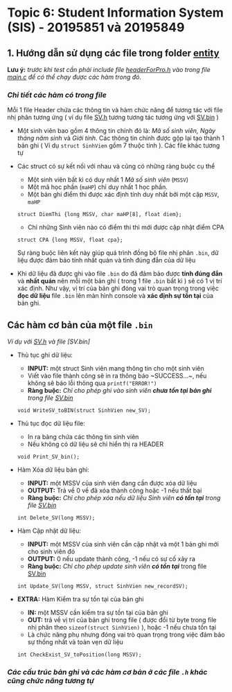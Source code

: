 # **Topic 6: Student Information System (SIS) - 20195851 và 20195849**

## 1. Hướng dẫn sử dụng các file  trong folder [entity]()
**Lưu ý:** *trước khi test cần phải include file [headerForPro.h]() vào trong file [main.c]() để có thể chạy được các hàm trong đó.*
### *Chi tiết các hàm có trong file* 

Mỗi 1 file Header chứa các thông tin và hàm chức năng để tương tác với file nhị phân tương ứng ( ví dụ file [SV.h]() tương tương tác tương ứng với [SV.bin]() )

* Một sinh viên bao gồm 4 thông tin chính đó là: *Mã số sinh viên, Ngày tháng năm sinh* và *Giới tính*. Các thông tin chính được gộp lại tạo thành 1 bản ghi ( Ví dụ `struct SinhVien` gồm 7 thuộc tính ). Các file khác tương tự

* Các struct có sự kết nối với nhau và cũng có những ràng buộc cụ thể

    * Một sinh viên bất kì có duy nhất 1 *Mã số sinh viên* (`MSSV`)
    * Một mã học phần (`maHP`) chỉ duy nhất 1 học phần.
    * Một bản ghi điểm thi được xác định tính duy nhất bởi một cặp `MSSV`, `maHP` 
    ```
    struct DiemThi {long MSSV, char maHP[8], float diem}; 
    ```
    * Chỉ những Sinh viên nào có điểm thi thì mới được cập nhật điểm CPA 
    ```
    struct CPA {long MSSV, float cpa};
    ``` 

    Sự ràng buộc liên kết này giúp quá trình đồng bộ file nhị phân `.bin`, dữ liệu được đảm bảo tính nhất quán và tính đúng đắn của dữ liệu

* Khi dữ liệu đã được ghi vào file `.bin` do đã đảm bảo được **tính đúng đắn** và **nhất quán** nên mỗi một bản ghi ( trong 1 file `.bin` bất kì ) sẽ có 1 vị trí xác định. Như vậy, vị trí của bản ghi đóng vai trò quan trọng trong việc **đọc dữ liệu** file `.bin` lên màn hình console và **xác định sự tồn tại** của bản ghi.

## Các hàm cơ bản của một file `.bin`

*Ví dụ với [SV.h]() và file [SV.bin]*
* Thủ tục ghi dữ liệu: 
    * **INPUT:** một struct Sinh viên mang thông tin cho một sinh viên
    * Viết vào file thành công sẽ in ra thông báo ~SUCCESS...~, nếu không sẽ báo lỗi thông qua `printf("ERROR!")`
    * **Ràng buộc:** *Chỉ cho phép ghi vào sinh viên* ***chưa tồn tại bản ghi*** *trong file [SV.bin]()*
    ```
    void WriteSV_toBIN(struct SinhVien new_SV);
    ``` 
* Thủ tục đọc dữ liệu file: 
    * In ra bảng chứa các thông tin sinh viên
    * Nếu không có dữ liệu sẽ chỉ hiển thị ra HEADER 

    ```
    void Print_SV_bin();
    ```

* Hàm Xóa dữ liệu bản ghi:
    * **INPUT:** một MSSV của sinh viên đang cần được xóa dữ liệu
    * **OUTPUT:** Trả về 0 về đã xóa thành công hoặc -1 nếu thất bại 
    * **Ràng buộc:** *Chỉ cho phép xóa nếu dữ liệu Sinh viên* ***có tồn tại*** *trong file [SV.bin]()*

    ```
    int Delete_SV(long MSSV);
    ```
* Hàm Cập nhật dữ liệu:
    * **INPUT:** một MSSV của sinh viên cần cập nhật và một 1 bản ghi mới cho sinh viên đó 
    * **OUTPUT:** 0 nếu update thành công, -1 nếu có sự cố xảy ra
    * **Ràng buộc:** *Chỉ cho phép update sinh viên* ***có tồn tại*** trong file [SV.bin]() 
    ```
    int Update_SV(long MSSV, struct SinhVien new_recordSV);
    ```
* **EXTRA:** Hàm Kiểm tra sự tồn tại của bản ghi
    * **IN:** một MSSV cần kiểm tra sự tồn tại của bản ghi
    * **OUT:** trả về vị trí của bản ghi trong file ( được đổi từ byte trong file nhị phân theo `sizeof(struct SinhVien)` ), hoặc -1 nếu chưa tồn tại
    * Là chức năng phụ nhưng đóng vai trò quan trọng trong việc đảm bảo sự thống nhất và toàn vẹn dữ liệu
    ```
    int CheckExist_SV_toPosition(long MSSV);
    ```
### *Các cấu trúc bản ghi và các hàm cơ bản ở các file `.h` khác cũng chức năng tương tự*
